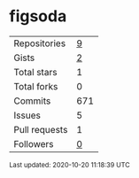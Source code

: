 # figsoda

<table>
    <tr>
        <td>Repositories</td>
        <td><a href="https://github.com/figsoda?tab=repositories">9</a></td>
    </tr>
    <tr>
        <td>Gists</td>
        <td><a href="https://gist.github.com/figsoda">2</a></td>
    </tr>
    <tr>
        <td>Total stars</td>
        <td>1</td>
    </tr>
    <tr>
        <td>Total forks</td>
        <td>0</td>
    </tr>
    <tr>
        <td>Commits</td>
        <td>671</td>
    </tr>
    <tr>
        <td>Issues</td>
        <td>5</td>
    </tr>
    <tr>
        <td>Pull requests</td>
        <td>1</td>
    </tr>
    <tr>
        <td>Followers</td>
        <td><a href="https://github.com/figsoda?tab=followers">0</a></td>
    </tr>
</table>

<sub>Last updated: 2020-10-20 11:18:39 UTC</sub>
